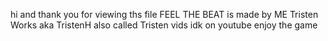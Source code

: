 hi and thank you for viewing ths file
FEEL THE BEAT is made by ME Tristen Works aka TristenH also called Tristen vids idk on youtube
enjoy the game
